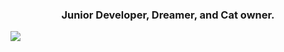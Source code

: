 <!-- ![Top Langs](https://github-readme-stats.vercel.app/api/top-langs/?username=oengoeiyy&theme=dracula&hide=TeX&layout=donut-vertical) -->


<h3 align="center">Junior Developer, Dreamer, and Cat owner.</h3>
<div align='center' style="display: flex; flex-direction: row;">
  <img class="img" src="https://github-readme-stats.vercel.app/api/top-langs/?username=oengoeiyy&theme=dracula&hide=TeX&layout=donut-vertical" />
</div>


<!--
**oengoeiyy/oengoeiyy** is a ✨ _special_ ✨ repository because its `README.md` (this file) appears on your GitHub profile.

Here are some ideas to get you started:

- 🔭 I’m currently working on ...
- 🌱 I’m currently learning ...
- 👯 I’m looking to collaborate on ...
- 🤔 I’m looking for help with ...
- 💬 Ask me about ...
- 📫 How to reach me: ...
- 😄 Pronouns: ...
- ⚡ Fun fact: ...
-->

